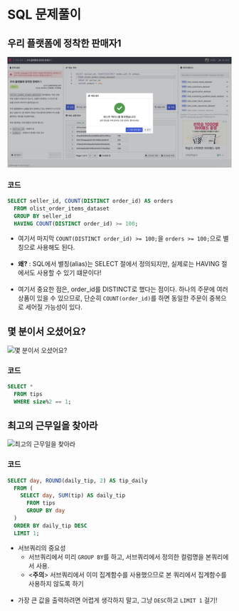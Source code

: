 # SQL 문제풀이

## 우리 플랫폼에 정착한 판매자1

![우리 플랫폼에 정착한 판매자1](../img/week2/우리%20플랫폼에%20정착한%20판매자1.png)

### 코드

```SQL
SELECT seller_id, COUNT(DISTINCT order_id) AS orders
  FROM olist_order_items_dataset
  GROUP BY seller_id
  HAVING COUNT(DISTINCT order_id) >= 100;
```

- 여기서 마지막 `COUNT(DISTINCT order_id) >= 100;`을 `orders >= 100;`으로 별칭으로 사용해도 된다.
  <br>
  <br>
- **왜?** : SQL에서 별칭(alias)는 SELECT 절에서 정의되지만, 실제로는 HAVING 절에서도 사용할 수 있기 떄문이다!
  <br>
  <br>
- 여기서 중요한 점은, order_id를 DISTINCT로 했다는 점이다. 하나의 주문에 여러 상품이 있을 수 있으므로, 단순히 `COUNT(order_id)`를 하면 동일한 주문이 중복으로 세어질 가능성이 있다.

## 몇 분이서 오셨어요?

![몇 분이서 오셨어요?](../img/week2/몇%20분이서%20오셨어요.png)

### 코드

```SQL
SELECT *
  FROM tips
  WHERE size%2 == 1;
```

## 최고의 근무일을 찾아라

![최고의 근무일을 찾아라](../img/week2/최고의%20근무일을%20찾아라.png)

### 코드

```SQL
SELECT day, ROUND(daily_tip, 2) AS tip_daily
  FROM (
    SELECT day, SUM(tip) AS daily_tip
      FROM tips
      GROUP BY day
  )
  ORDER BY daily_tip DESC
  LIMIT 1;
```

- 서브쿼리의 중요성
  - 서브쿼리에서 미리 `GROUP BY`를 하고, 서브쿼리에서 정의한 컬럼명을 본쿼리에서 사용.
  - <**주의**> 서브쿼리에서 이미 집계함수를 사용했으므로 본 쿼리에서 집계함수를 사용하지 않도록 하기
    <br>
    <br>
- 가장 큰 값을 출력하려면 어렵게 생각하지 말고, 그냥 `DESC`하고 `LIMIT 1` 걸기!
